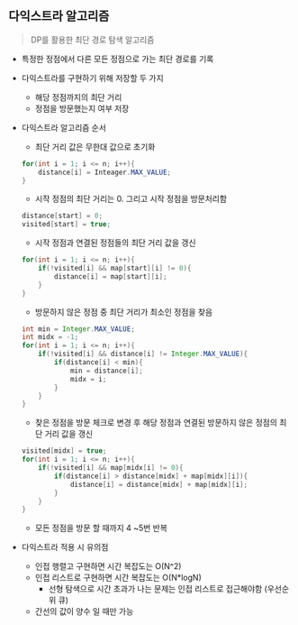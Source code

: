 ## 다익스트라 알고리즘

> DP를 활용한 최단 경로 탐색 알고리즘

- 특정한 정점에서 다른 모든 정점으로 가는 최단 경로를 기록

- 다익스트라를 구현하기 위해 저장할 두 가지

  - 해당 정점까지의 최단 거리
  - 정점을 방문했는지 여부 저장

- 다익스트라 알고리즘 순서

  - 최단 거리 값은 무한대 값으로 초기화

  ```java
  for(int i = 1; i <= n; i++){
      distance[i] = Inteager.MAX_VALUE;
  }
  ```

  - 시작 정점의 최단 거리는 0. 그리고 시작 정점을 방문처리함

  ```JAVA
  distance[start] = 0;
  visited[start] = true;
  ```

  - 시작 정점과 연결된 정점들의 최단 거리 값을 갱신

  ```java
  for(int i = 1; i <= n; i++){
      if(!visited[i] && map[start][i] != 0){
          distance[i] = map[start][i];
      }
  }
  ```

  - 방문하지 않은 정점 중 최단 거리가 최소인 정점을 찾음

  ```java
  int min = Integer.MAX_VALUE;
  int midx = -1;
  for(int i = 1; i <= n; i++){
      if(!visited[i] && distance[i] != Integer.MAX_VALUE){
          if(distance[i] < min){
              min = distance[i];
              midx = i;
          }
      }
  }
  ```

  - 찾은 정점을 방문 체크로 변경 후 해당 정점과 연결된 방문하지 않은 정점의 최단 거리 값을 갱신

  ```java
  visited[midx] = true;
  for(int i = 1; i <= n; i++){
      if(!visited[i] && map[midx[i] != 0){
          if(distance[i] > distance[midx] + map[midx][i]){
              distance[i] = distance[midx] + map[midx][i];
          }
      }
  }
  ```

  - 모든 정점을 방문 할 때까지 4 ~5번 반복



- 다익스트라 적용 시 유의점
  - 인접 행렬고 구현하면 시간 복잡도는 O(N^2)
  - 인접 리스트로 구현하면 시간 복잡도는 O(N*logN)
    - 선형 탐색으로 시간 초과가 나는 문제는 인접 리스트로 접근해야함 (우선순위 큐)
  - 간선의 값이 양수 일 때만 가능